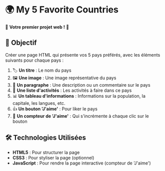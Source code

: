 # 🌍 My 5 Favorite Countries

🎉 **Votre premier projet web !** 🎉

## 🚀 Objectif

Créer une page HTML qui présente vos 5 pays préférés, avec les éléments suivants pour chaque pays :

1. 🏷️ **Un titre** : Le nom du pays
2. 🖼️ **Une image** : Une image représentative du pays
3. 📝 **Un paragraphe** : Une description ou un commentaire sur le pays
4. 🎯 **Une liste d'activités** : Les activités à faire dans ce pays
5. 📊 **Un tableau d'informations** : Informations sur la population, la capitale, les langues, etc.
6. 👍 **Un bouton 'J'aime'** : Pour liker le pays
7. 🔢 **Un compteur de 'J'aime'** : Qui s'incrémente à chaque clic sur le bouton

## 🛠️ Technologies Utilisées

- **HTML5** : Pour structurer la page
- **CSS3** : Pour styliser la page (optionnel)
- **JavaScript** : Pour rendre la page interactive (compteur de 'J'aime')
